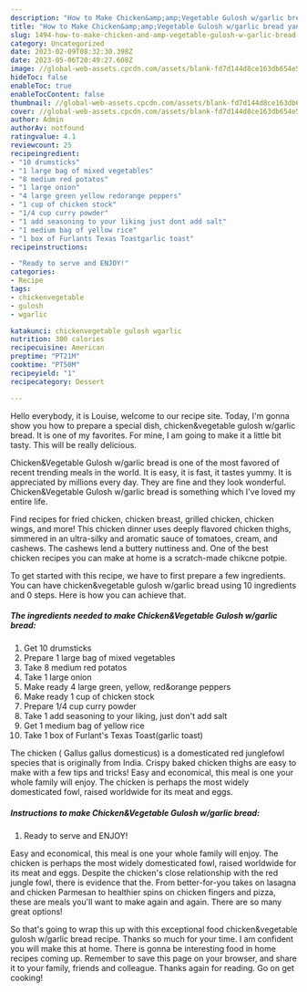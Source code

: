 ```yaml
---
description: "How to Make Chicken&amp;amp;Vegetable Gulosh w/garlic bread yang Delicious"
title: "How to Make Chicken&amp;amp;Vegetable Gulosh w/garlic bread yang Delicious"
slug: 1494-how-to-make-chicken-and-amp-vegetable-gulosh-w-garlic-bread-yang-delicious
category: Uncategorized
date: 2023-02-09T08:32:30.398Z
date: 2023-05-06T20:49:27.608Z
image: //global-web-assets.cpcdn.com/assets/blank-fd7d144d8ce163db654e5a02c40b08a2775adb7897d16e4062681dc7e1b2800f.png
hideToc: false
enableToc: true
enableTocContent: false
thumbnail: //global-web-assets.cpcdn.com/assets/blank-fd7d144d8ce163db654e5a02c40b08a2775adb7897d16e4062681dc7e1b2800f.png
cover: //global-web-assets.cpcdn.com/assets/blank-fd7d144d8ce163db654e5a02c40b08a2775adb7897d16e4062681dc7e1b2800f.png
author: Admin
authorAv: notfound
ratingvalue: 4.1
reviewcount: 25
recipeingredient:
- "10 drumsticks"
- "1 large bag of mixed vegetables"
- "8 medium red potatos"
- "1 large onion"
- "4 large green yellow redorange peppers"
- "1 cup of chicken stock"
- "1/4 cup curry powder"
- "1 add seasoning to your liking just dont add salt"
- "1 medium bag of yellow rice"
- "1 box of Furlants Texas Toastgarlic toast"
recipeinstructions:

- "Ready to serve and ENJOY!"
categories:
- Recipe
tags:
- chickenvegetable
- gulosh
- wgarlic

katakunci: chickenvegetable gulosh wgarlic 
nutrition: 300 calories
recipecuisine: American
preptime: "PT21M"
cooktime: "PT50M"
recipeyield: "1"
recipecategory: Dessert

---
```



Hello everybody, it is Louise, welcome to our recipe site. Today, I'm gonna show you how to prepare a special dish, chicken&amp;vegetable gulosh w/garlic bread. It is one of my favorites. For mine, I am going to make it a little bit tasty. This will be really delicious.

Chicken&amp;Vegetable Gulosh w/garlic bread is one of the most favored of recent trending meals in the world. It is easy, it is fast, it tastes yummy. It is appreciated by millions every day. They are fine and they look wonderful. Chicken&amp;Vegetable Gulosh w/garlic bread is something which I've loved my entire life.

Find recipes for fried chicken, chicken breast, grilled chicken, chicken wings, and more! This chicken dinner uses deeply flavored chicken thighs, simmered in an ultra-silky and aromatic sauce of tomatoes, cream, and cashews. The cashews lend a buttery nuttiness and. One of the best chicken recipes you can make at home is a scratch-made chikcne potpie.


To get started with this recipe, we have to first prepare a few ingredients. You can have chicken&amp;vegetable gulosh w/garlic bread using 10 ingredients and 0 steps. Here is how you can achieve that.

<!--inarticleads1-->

##### The ingredients needed to make Chicken&amp;Vegetable Gulosh w/garlic bread:

1. Get 10 drumsticks
1. Prepare 1 large bag of mixed vegetables
1. Take 8 medium red potatos
1. Take 1 large onion
1. Make ready 4 large green, yellow, red&amp;orange peppers
1. Make ready 1 cup of chicken stock
1. Prepare 1/4 cup curry powder
1. Take 1 add seasoning to your liking, just don&#39;t add salt
1. Get 1 medium bag of yellow rice
1. Take 1 box of Furlant&#39;s Texas Toast(garlic toast)


The chicken ( Gallus gallus domesticus) is a domesticated red junglefowl species that is originally from India. Crispy baked chicken thighs are easy to make with a few tips and tricks! Easy and economical, this meal is one your whole family will enjoy. The chicken is perhaps the most widely domesticated fowl, raised worldwide for its meat and eggs. 

<!--inarticleads2-->

##### Instructions to make Chicken&amp;Vegetable Gulosh w/garlic bread:


1. Ready to serve and ENJOY!

Easy and economical, this meal is one your whole family will enjoy. The chicken is perhaps the most widely domesticated fowl, raised worldwide for its meat and eggs. Despite the chicken&#39;s close relationship with the red jungle fowl, there is evidence that the. From better-for-you takes on lasagna and chicken Parmesan to healthier spins on chicken fingers and pizza, these are meals you&#39;ll want to make again and again. There are so many great options! 

So that's going to wrap this up with this exceptional food chicken&amp;vegetable gulosh w/garlic bread recipe. Thanks so much for your time. I am confident you will make this at home. There is gonna be interesting food in home recipes coming up. Remember to save this page on your browser, and share it to your family, friends and colleague. Thanks again for reading. Go on get cooking!
